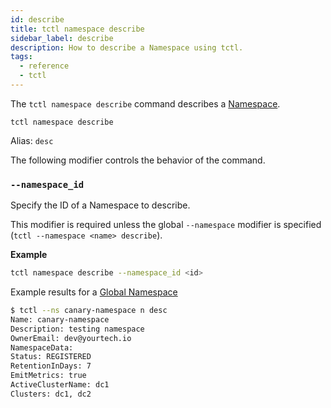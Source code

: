 ```yaml
---
id: describe
title: tctl namespace describe
sidebar_label: describe
description: How to describe a Namespace using tctl.
tags:
  - reference
  - tctl
---
```


The `tctl namespace describe` command describes a [Namespace](/namespaces).

`tctl namespace describe`

Alias: `desc`

The following modifier controls the behavior of the command.

### `--namespace_id`

Specify the ID of a Namespace to describe.

This modifier is required unless the global `--namespace` modifier is specified (`tctl --namespace <name> describe`).

**Example**

```bash
tctl namespace describe --namespace_id <id>
```

Example results for a [Global Namespace](/namespaces/#global-namespaces)

```bash
$ tctl --ns canary-namespace n desc
Name: canary-namespace
Description: testing namespace
OwnerEmail: dev@yourtech.io
NamespaceData:
Status: REGISTERED
RetentionInDays: 7
EmitMetrics: true
ActiveClusterName: dc1
Clusters: dc1, dc2
```
